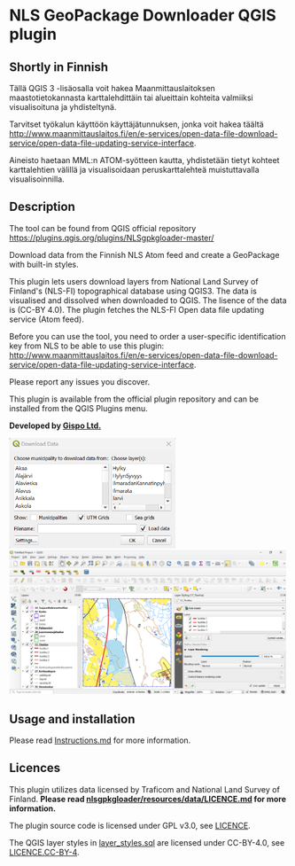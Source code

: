 # NLS GeoPackage Downloader QGIS plugin

## Shortly in Finnish

Tällä QGIS 3 -lisäosalla voit hakea Maanmittauslaitoksen maastotietokannasta karttalehdittäin tai alueittain kohteita valmiiksi visualisoituna ja yhdisteltynä.

Tarvitset työkalun käyttöön käyttäjätunnuksen, jonka voit hakea täältä <http://www.maanmittauslaitos.fi/en/e-services/open-data-file-download-service/open-data-file-updating-service-interface>.

Aineisto haetaan MML:n ATOM-syötteen kautta, yhdistetään tietyt kohteet karttalehtien välillä ja visualisoidaan peruskarttalehteä muistuttavalla visualisoinnilla.

## Description

The tool can be found from QGIS official repository <https://plugins.qgis.org/plugins/NLSgpkgloader-master/>

Download data from the Finnish NLS Atom feed and create a GeoPackage with built-in styles.

This plugin lets users download layers from National Land Survey of Finland's (NLS-FI) topographical database using QGIS3. The data is visualised and dissolved when downloaded to QGIS. The lisence of the data is (CC-BY 4.0). The plugin fetches the NLS-FI Open data file updating service (Atom feed).

Before you can use the tool, you need to order a user-specific identification key from NLS to be able to use this plugin: <http://www.maanmittauslaitos.fi/en/e-services/open-data-file-download-service/open-data-file-updating-service-interface>.

Please report any issues you discover.

This plugin is available from the official plugin repository and can be installed from the QGIS Plugins menu.

**Developed by [Gispo Ltd.](https://www.gispo.fi)**

<img width="300" alt="Download data dialog" src="documentation/download_data.png">

<img width="500" alt="Project view" src="documentation/project.png">

## Usage and installation

Please read [Instructions.md](nlsgpkgloader/documentation/instructions.md) for more information.

## Licences

This plugin utilizes data licensed by Traficom and National Land Survey of Finland. **Please read [nlsgpkgloader/resources/data/LICENCE.md](nlsgpkgloader/resources/data/LICENCE.md) for more information.**

The plugin source code is licensed under GPL v3.0, see [LICENCE](LICENCE).

The QGIS layer styles in [layer_styles.sql](nlsgpkgloader/resources/data/layer_styles.sql) are licensed under CC-BY-4.0, see [LICENCE.CC-BY-4](LICENCE.CC-BY-4).
